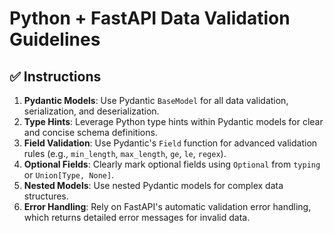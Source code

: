 # Python + FastAPI Data Validation Guidelines

## ✅ Instructions

1.  **Pydantic Models**: Use Pydantic `BaseModel` for all data validation,
    serialization, and deserialization.
2.  **Type Hints**: Leverage Python type hints within Pydantic models for clear
    and concise schema definitions.
3.  **Field Validation**: Use Pydantic's `Field` function for advanced
    validation rules (e.g., `min_length`, `max_length`, `ge`, `le`, `regex`).
4.  **Optional Fields**: Clearly mark optional fields using `Optional` from
    `typing` or `Union[Type, None]`.
5.  **Nested Models**: Use nested Pydantic models for complex data structures.
6.  **Error Handling**: Rely on FastAPI's automatic validation error handling,
    which returns detailed error messages for invalid data.
